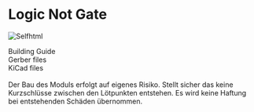 # Logic Not Gate 

<img src="https://assets.bigcartel.com/product_images/375085000/IMG_0596.jpeg?auto=format&fit=max&w=200)" alt="Selfhtml">

Building Guide <br>
Gerber files  <br>
KiCad files
<br><br>
Der Bau des Moduls erfolgt auf eigenes Risiko. 
Stellt sicher das keine Kurzschlüsse zwischen den Lötpunkten entstehen.
Es wird keine Haftung bei entstehenden Schäden übernommen.
